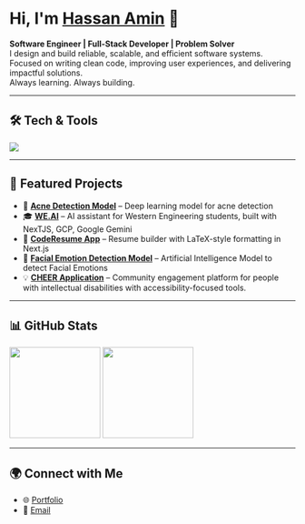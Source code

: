# Hi, I'm [Hassan Amin](https://hassan-amin.vercel.app/) 👋

**Software Engineer | Full-Stack Developer | Problem Solver**  
I design and build reliable, scalable, and efficient software systems.  
Focused on writing clean code, improving user experiences, and delivering impactful solutions.  
Always learning. Always building.  

---

## 🛠 Tech & Tools  
<p align="left">
  <img src="https://skillicons.dev/icons?i=python,js,ts,react,nextjs,nodejs,java,cpp,gcp,firebase,postgresql,mysql,git,linux,docker&theme=light" />
</p>  

---

## 📌 Featured Projects  
- 🔬 [**Acne Detection Model**](https://github.com/habid22/acne-detection-model) – Deep learning model for acne detection
- 🎓 [**WE.AI**](https://github.com/jpayippa/WE.AI) – AI assistant for Western Engineering students, built with NexTJS, GCP, Google Gemini 
- 📄 [**CodeResume App**](https://github.com/habid22/coderesume-app) – Resume builder with LaTeX-style formatting in Next.js
- 🤖 [**Facial Emotion Detection Model**](https://github.com/ClutchForce/AI-Research) – Artificial Intelligence Model to detect Facial Emotions
- 💡 [**CHEER Application**](https://github.com/habid22/CHEER-Application) – Community engagement platform for people with intellectual disabilities with accessibility-focused tools.  

---

## 📊 GitHub Stats  
<p align="left">
  <img height="160" src="https://github-readme-stats.vercel.app/api?username=habid22&show_icons=true&theme=tokyonight&hide_border=true" />
  <img height="160" src="https://github-readme-stats.vercel.app/api/top-langs/?username=habid22&layout=compact&theme=tokyonight&hide_border=true" />
</p>  

---

## 🌍 Connect with Me  
- 🌐 [Portfolio](https://hassan-amin.vercel.app/)  
- 📧 [Email](habid22@uwo.ca)
